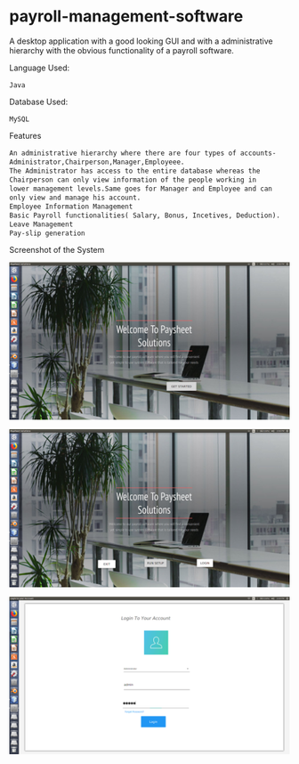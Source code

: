 # payroll-management-software
A desktop application with a good looking GUI and with a administrative hierarchy with the obvious functionality of a payroll software.

Language Used:

    Java

Database Used:

    MySQL

Features

    An administrative hierarchy where there are four types of accounts-Administrator,Chairperson,Manager,Employeee.
    The Administrator has access to the entire database whereas the Chairperson can only view information of the people working in           lower management levels.Same goes for Manager and Employee and can only view and manage his account.
    Employee Information Management
    Basic Payroll functionalities( Salary, Bonus, Incetives, Deduction).
    Leave Management
    Pay-slip generation

Screenshot of the System

![splash screen](app1.png)

![splash screen2](app2.png)

![login](app3.png)


